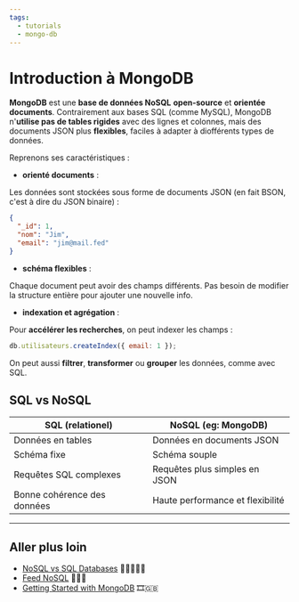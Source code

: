 ```yaml
---
tags:
  - tutorials
  - mongo-db
---
```


# Introduction à MongoDB

**MongoDB** est une **base de données NoSQL** **open-source** et **orientée documents**. Contrairement aux bases SQL (comme MySQL), MongoDB n'**utilise pas de tables rigides** avec des lignes et colonnes, mais des documents JSON plus **flexibles**, faciles à adapter à diofférents types de données.

Reprenons ses caractéristiques :

- **orienté documents** :

Les données sont stockées sous forme de documents JSON (en fait BSON, c'est à dire du JSON binaire) :

```json
{
  "_id": 1,
  "nom": "Jim",
  "email": "jim@mail.fed"
}
```

- **schéma flexibles** :

Chaque document peut avoir des champs différents. Pas besoin de modifier la structure entière pour ajouter une nouvelle info.

- **indexation et agrégation** :

Pour **accélérer les recherches**, on peut indexer les champs :

```js
db.utilisateurs.createIndex({ email: 1 });
```

On peut aussi **filtrer**, **transformer** ou **grouper** les données, comme avec SQL.

## SQL vs NoSQL

| **SQL** (relationel)        | **NoSQL** (eg: MongoDB)          |
| --------------------------- | -------------------------------- |
| Données en tables           | Données en documents JSON        |
| Schéma fixe                 | Schéma souple                    |
| Requêtes SQL complexes      | Requêtes plus simples en JSON    |
| Bonne cohérence des données | Haute performance et flexibilité |

---

## Aller plus loin

- [NoSQL vs SQL Databases](https://www.mongodb.com/fr-fr/resources/basics/databases/nosql-explained/nosql-vs-sql) 📖🇬🇧🇫🇷
- [Feed NoSQL](https://app.daily.dev/tags/nosql?ref=roadmapsh) 📖🇬🇧
- [Getting Started with MongoDB](https://www.mongodb.com/docs/manual/tutorial/getting-started/) 🎞️🇬🇧
